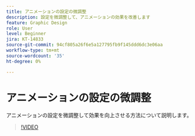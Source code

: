 ```yaml
---
title: アニメーションの設定の微調整
description: 設定を微調整して、アニメーションの効果を改善します
feature: Graphic Design
role: User
level: Beginner
jira: KT-14833
source-git-commit: 94cf805a26f6e5a127795fb9f145ddd6dc3e06aa
workflow-type: tm+mt
source-wordcount: '35'
ht-degree: 0%

---
```


# アニメーションの設定の微調整

アニメーションの設定を微調整して効果を向上させる方法について説明します。

>[!VIDEO](https://video.tv.adobe.com/v/3426977?quality=12&learn=on&hidetitle=true)
